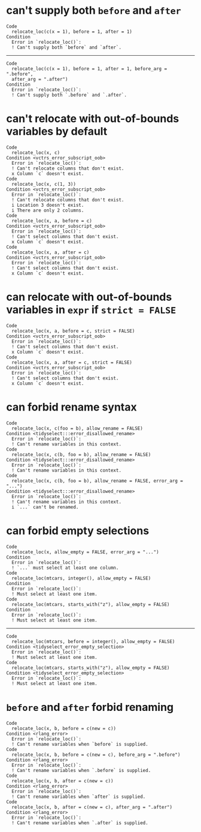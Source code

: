 # can't supply both `before` and `after`

    Code
      relocate_loc(c(x = 1), before = 1, after = 1)
    Condition
      Error in `relocate_loc()`:
      ! Can't supply both `before` and `after`.

---

    Code
      relocate_loc(c(x = 1), before = 1, after = 1, before_arg = ".before",
      after_arg = ".after")
    Condition
      Error in `relocate_loc()`:
      ! Can't supply both `.before` and `.after`.

# can't relocate with out-of-bounds variables by default

    Code
      relocate_loc(x, c)
    Condition <vctrs_error_subscript_oob>
      Error in `relocate_loc()`:
      ! Can't relocate columns that don't exist.
      x Column `c` doesn't exist.
    Code
      relocate_loc(x, c(1, 3))
    Condition <vctrs_error_subscript_oob>
      Error in `relocate_loc()`:
      ! Can't relocate columns that don't exist.
      i Location 3 doesn't exist.
      i There are only 2 columns.
    Code
      relocate_loc(x, a, before = c)
    Condition <vctrs_error_subscript_oob>
      Error in `relocate_loc()`:
      ! Can't select columns that don't exist.
      x Column `c` doesn't exist.
    Code
      relocate_loc(x, a, after = c)
    Condition <vctrs_error_subscript_oob>
      Error in `relocate_loc()`:
      ! Can't select columns that don't exist.
      x Column `c` doesn't exist.

# can relocate with out-of-bounds variables in `expr` if `strict = FALSE`

    Code
      relocate_loc(x, a, before = c, strict = FALSE)
    Condition <vctrs_error_subscript_oob>
      Error in `relocate_loc()`:
      ! Can't select columns that don't exist.
      x Column `c` doesn't exist.
    Code
      relocate_loc(x, a, after = c, strict = FALSE)
    Condition <vctrs_error_subscript_oob>
      Error in `relocate_loc()`:
      ! Can't select columns that don't exist.
      x Column `c` doesn't exist.

# can forbid rename syntax

    Code
      relocate_loc(x, c(foo = b), allow_rename = FALSE)
    Condition <tidyselect:::error_disallowed_rename>
      Error in `relocate_loc()`:
      ! Can't rename variables in this context.
    Code
      relocate_loc(x, c(b, foo = b), allow_rename = FALSE)
    Condition <tidyselect:::error_disallowed_rename>
      Error in `relocate_loc()`:
      ! Can't rename variables in this context.
    Code
      relocate_loc(x, c(b, foo = b), allow_rename = FALSE, error_arg = "...")
    Condition <tidyselect:::error_disallowed_rename>
      Error in `relocate_loc()`:
      ! Can't rename variables in this context.
      i `...` can't be renamed.

# can forbid empty selections

    Code
      relocate_loc(x, allow_empty = FALSE, error_arg = "...")
    Condition
      Error in `relocate_loc()`:
      ! `...` must select at least one column.
    Code
      relocate_loc(mtcars, integer(), allow_empty = FALSE)
    Condition
      Error in `relocate_loc()`:
      ! Must select at least one item.
    Code
      relocate_loc(mtcars, starts_with("z"), allow_empty = FALSE)
    Condition
      Error in `relocate_loc()`:
      ! Must select at least one item.

---

    Code
      relocate_loc(mtcars, before = integer(), allow_empty = FALSE)
    Condition <tidyselect_error_empty_selection>
      Error in `relocate_loc()`:
      ! Must select at least one item.
    Code
      relocate_loc(mtcars, starts_with("z"), allow_empty = FALSE)
    Condition <tidyselect_error_empty_selection>
      Error in `relocate_loc()`:
      ! Must select at least one item.

# `before` and `after` forbid renaming

    Code
      relocate_loc(x, b, before = c(new = c))
    Condition <rlang_error>
      Error in `relocate_loc()`:
      ! Can't rename variables when `before` is supplied.
    Code
      relocate_loc(x, b, before = c(new = c), before_arg = ".before")
    Condition <rlang_error>
      Error in `relocate_loc()`:
      ! Can't rename variables when `.before` is supplied.
    Code
      relocate_loc(x, b, after = c(new = c))
    Condition <rlang_error>
      Error in `relocate_loc()`:
      ! Can't rename variables when `after` is supplied.
    Code
      relocate_loc(x, b, after = c(new = c), after_arg = ".after")
    Condition <rlang_error>
      Error in `relocate_loc()`:
      ! Can't rename variables when `.after` is supplied.

